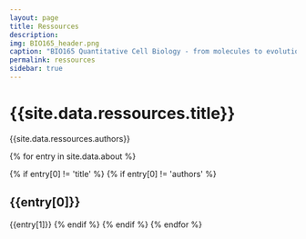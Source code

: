 ```yaml
---
layout: page
title: Ressources
description: 
img: BIO165_header.png 
caption: "BIO165 Quantitative Cell Biology - from molecules to evolution"
permalink: ressources
sidebar: true
---
```


# {{site.data.ressources.title}}
{{site.data.ressources.authors}}

{% for entry in site.data.about %}

{% if entry[0] != 'title' %}
{% if entry[0] != 'authors' %}
## {{entry[0]}}
{{entry[1]}}
{% endif %}
{% endif %}
{% endfor %}
